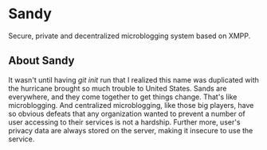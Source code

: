 Sandy
=====
Secure, private and decentralized microblogging system based on XMPP.

About Sandy
--------------
It wasn't until having *git init* run that I realized this name was
duplicated with the hurricane brought so much trouble to United States.
  Sands are everywhere, and they come together to get things change. That's
like microblogging. And centralized microblogging, like those big players,
have so obvious defeats that any organization wanted to prevent a number of
user accessing to their services is not a hardship. Further more, user's
privacy data are always stored on the server, making it insecure to use the
service.
